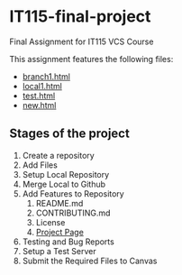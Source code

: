 # IT115-final-project
Final Assignment for IT115 VCS Course

This assignment features the following files:
- [branch1.html](https://github.com/sarahpettigrew/IT115-final-project/branch.html)
- [local1.html](https://github.com/sarahpettigrew/IT115-final-project/local1.html)
- [test.html](https://github.com/sarahpettigrew/IT115-final-project/test.html)
- [new.html](https://github.com/sarahpettigrew/IT115-final-project/new.html)

## Stages of the project
1. Create a repository
2. Add Files
3. Setup Local Repository
4. Merge Local to Github
5. Add Features to Repository
    1. README.md
    2. CONTRIBUTING.md
    3. License
    4. [Project Page](https://sarahpettigrew.github.io/IT115-final-project/)
6. Testing and Bug Reports
7. Setup a Test Server
8. Submit the Required Files to Canvas


